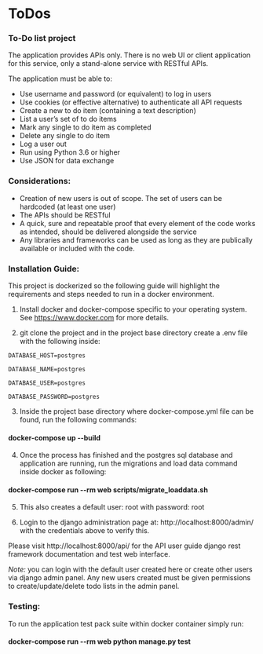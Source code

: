 # ToDos
### To-Do list project

The application provides APIs only. There is no web UI or client application for this service, only a stand-alone service with RESTful APIs.
 
The application must be able to:
-  Use username and password (or equivalent) to log in users
-  Use cookies (or effective alternative) to authenticate all API requests
-  Create a new to do item (containing a text description)
-  List a user’s set of to do items
-  Mark any single to do item as completed
-  Delete any single to do item
-  Log a user out
-  Run using Python 3.6 or higher
-  Use JSON for data exchange
 
### Considerations:
-  Creation of new users is out of scope.  The set of users can be hardcoded (at least one user)
-  The APIs should be RESTful
-  A quick, sure and repeatable proof that every element of the code works as intended, should be delivered alongside the service
-  Any libraries and frameworks can be used as long as they are publically available or included with the code.
 

### Installation Guide:

This project is dockerized so the following guide will highlight the requirements and steps needed
to run in a docker environment.

1. Install docker and docker-compose specific to your operating system. See https://www.docker.com for more details.

2. git clone the project and in the project base directory create a .env file with the following inside:

`DATABASE_HOST=postgres`

`DATABASE_NAME=postgres`

`DATABASE_USER=postgres`

`DATABASE_PASSWORD=postgres`

3. Inside the project base directory where docker-compose.yml file can be found, run the following commands:
#### docker-compose up --build

4. Once the process has finished and the postgres sql database and application are running,
run the migrations and load data command inside docker as following:
#### docker-compose run --rm web scripts/migrate_loaddata.sh

5. This also creates a default user: root with password: root

6. Login to the django administration page at: http://localhost:8000/admin/ with the credentials above to verify this.


Please visit http://localhost:8000/api/ for the API user guide django rest framework documentation and test web interface.

*Note:* you can login with the default user created here or create other users via django admin panel.
Any new users created must be given permissions to create/update/delete todo lists in the admin panel. 


### Testing:
To run the application test pack suite within docker container simply run:
#### docker-compose run --rm web python manage.py test
